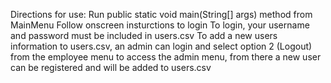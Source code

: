 Directions for use:
Run public static void main(String[] args) method from MainMenu
Follow onscreen insturctions to login
To login, your username and password must be included in users.csv
To add a new users information to users.csv, an admin can login and select option 2 (Logout) from the employee menu to access the admin menu, from there a new user can be registered and will be added to users.csv
